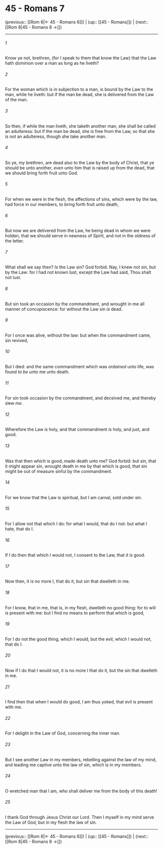 # 45 - Romans 7

(previous:: [[Rom 6|← 45 - Romans 6]]) | (up:: [[45 - Romans]]) | (next:: [[Rom 8|45 - Romans 8 →]])

***


###### 1 
Know ye not, brethren, (for I speak to them that know the Law) that the Law hath dominion over a man as long as he liveth? 

###### 2 
For the woman which is in subjection to a man, is bound by the Law to the man, while he liveth: but if the man be dead, she is delivered from the Law of the man. 

###### 3 
So then, if while the man liveth, she taketh another man, she shall be called an adulteress: but if the man be dead, she is free from the Law, so that she is not an adulteress, though she take another man. 

###### 4 
So ye, my brethren, are dead also to the Law by the body of Christ, that ye should be unto another, _even_ unto him that is raised up from the dead, that we should bring forth fruit unto God. 

###### 5 
For when we were in the flesh, the affections of sins, which were by the law, had force in our members, to bring forth fruit unto death, 

###### 6 
But now we are delivered from the Law, he being dead in whom we were holden, that we should serve in newness of Spirit, and not in the oldness of the letter. 

###### 7 
What shall we say then? _Is_ the Law sin? God forbid. Nay, I knew not sin, but by the Law: for I had not known lust, except the Law had said, Thou shalt not lust. 

###### 8 
But sin took an occasion by the commandment, and wrought in me all manner of concupiscence: for without the Law sin _is_ dead. 

###### 9 
For I once was alive, without the law: but when the commandment came, sin revived, 

###### 10 
But I died: and the same commandment which was _ordained_ unto life, was found _to be_ unto me unto death. 

###### 11 
For sin took occasion by the commandment, and deceived me, and thereby slew _me_. 

###### 12 
Wherefore the Law _is_ holy, and that commandment _is_ holy, and just, and good. 

###### 13 
Was that then which is good, made death unto me? God forbid: but sin, that it might appear sin, wrought death in me by that which is good, that sin might be out of measure sinful by the commandment. 

###### 14 
For we know that the Law is spiritual, but I am carnal, sold under sin. 

###### 15 
For I allow not that which I do: for what I would, that do I not: but what I hate, that do I. 

###### 16 
If I do then that which I would not, I consent to the Law, that _it is_ good. 

###### 17 
Now then, it is no more I, that do it, but sin that dwelleth in me. 

###### 18 
For I know, that in me, that is, in my flesh, dwelleth no good thing: for to will is present with me: but I find no means to perform that which is good, 

###### 19 
For I do not the good thing, which I would, but the evil, which I would not, that do I. 

###### 20 
Now if I do that I would not, it is no more I that do it, but the sin that dwelleth in me. 

###### 21 
I find then that when I would do good, I am thus yoked, that evil is present with me. 

###### 22 
For I delight in the Law of God, concerning the inner man. 

###### 23 
But I see another Law in my members, rebelling against the law of my mind, and leading me captive unto the law of sin, which is in my members. 

###### 24 
O wretched man that I am, who shall deliver me from the body of this death! 

###### 25 
I thank God through Jesus Christ our Lord. Then I myself in my mind serve the Law of God, but in my flesh the law of sin.

***

(previous:: [[Rom 6|← 45 - Romans 6]]) | (up:: [[45 - Romans]]) | (next:: [[Rom 8|45 - Romans 8 →]])
